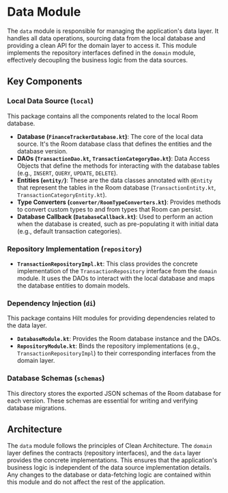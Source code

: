 # Data Module

The `data` module is responsible for managing the application's data layer. It handles all data operations, sourcing data from the local database and providing a clean API for the domain layer to access it. This module implements the repository interfaces defined in the `domain` module, effectively decoupling the business logic from the data sources.

## Key Components

### Local Data Source (`local`)

This package contains all the components related to the local Room database.

-   **Database (`FinanceTrackerDatabase.kt`)**: The core of the local data source. It's the Room database class that defines the entities and the database version.
-   **DAOs (`TransactionDao.kt`, `TransactionCategoryDao.kt`)**: Data Access Objects that define the methods for interacting with the database tables (e.g., `INSERT`, `QUERY`, `UPDATE`, `DELETE`).
-   **Entities (`entity/`)**: These are the data classes annotated with `@Entity` that represent the tables in the Room database (`TransactionEntity.kt`, `TransactionCategoryEntity.kt`).
-   **Type Converters (`converter/RoomTypeConverters.kt`)**: Provides methods to convert custom types to and from types that Room can persist.
-   **Database Callback (`DatabaseCallback.kt`)**: Used to perform an action when the database is created, such as pre-populating it with initial data (e.g., default transaction categories).

### Repository Implementation (`repository`)

-   **`TransactionRepositoryImpl.kt`**: This class provides the concrete implementation of the `TransactionRepository` interface from the `domain` module. It uses the DAOs to interact with the local database and maps the database entities to domain models.

### Dependency Injection (`di`)

This package contains Hilt modules for providing dependencies related to the data layer.

-   **`DatabaseModule.kt`**: Provides the Room database instance and the DAOs.
-   **`RepositoryModule.kt`**: Binds the repository implementations (e.g., `TransactionRepositoryImpl`) to their corresponding interfaces from the domain layer.

### Database Schemas (`schemas`)

This directory stores the exported JSON schemas of the Room database for each version. These schemas are essential for writing and verifying database migrations.

## Architecture

The `data` module follows the principles of Clean Architecture. The `domain` layer defines the contracts (repository interfaces), and the `data` layer provides the concrete implementations. This ensures that the application's business logic is independent of the data source implementation details. Any changes to the database or data-fetching logic are contained within this module and do not affect the rest of the application. 